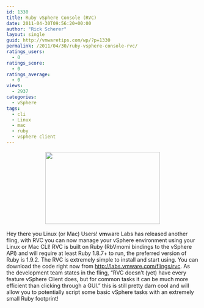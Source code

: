```yaml
---
id: 1330
title: Ruby vSphere Console (RVC)
date: 2011-04-30T09:56:20+00:00
author: "Rick Scherer"
layout: single
guid: http://vmwaretips.com/wp/?p=1330
permalink: /2011/04/30/ruby-vsphere-console-rvc/
ratings_users:
  - 0
ratings_score:
  - 0
ratings_average:
  - 0
views:
  - 2937
categories:
  - vSphere
tags:
  - cli
  - Linux
  - mac
  - ruby
  - vsphere client
---
```

<p style="text-align: center;">
  <a rel="attachment wp-att-1331" href="http://vmwaretips.com/wp/wp-content/uploads/2011/04/rvc.png"><img class="size-medium wp-image-1331 aligncenter" style="margin-top: 3px; margin-bottom: 3px;" title="rvc" src="http://vmwaretips.com/wp/wp-content/uploads/2011/04/rvc-300x189.png" alt="" width="300" height="189" srcset="http://www.vmwaretips.com/wp/wp-content/uploads/2011/04/rvc-300x189.png 300w, http://www.vmwaretips.com/wp/wp-content/uploads/2011/04/rvc.png 761w" sizes="(max-width: 300px) 100vw, 300px" /></a>
</p>

<p style="text-align: left;">
  Hey there you Linux (or Mac) Users! <strong>vm</strong>ware Labs has released another fling, with RVC you can now manage your vSphere environment using your Linux or Mac CLI! RVC is built on Ruby (RbVmomi bindings to the vSphere API) and will require at least Ruby 1.8.7+ to run, the preferred version of Ruby is 1.9.2. The RVC is extremely simple to install and start using. You can download the code right now from <a href="http://labs.vmware.com/flings/rvc" target="_blank">http://labs.vmware.com/flings/rvc</a>. As the development team states in the fling, &#8220;RVC doesn&#8217;t (yet) have every feature vSphere Client does, but for common tasks it can be much more efficient than clicking through a GUI.&#8221; this is still pretty darn cool and will allow you to potentially script some basic vSphere tasks with an extremely small Ruby footprint!
</p>